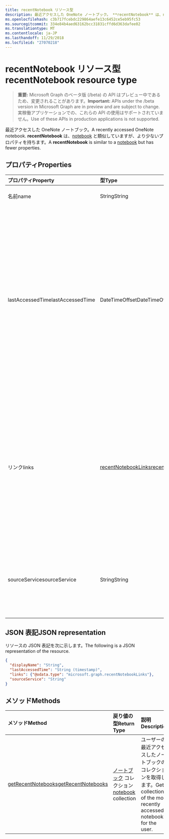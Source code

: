 ```yaml
---
title: recentNotebook リソース型
description: 最近アクセスした OneNote ノートブック。 **recentNotebook** は、notebook と類似していますが、より少ないプロパティを持ちます。
ms.openlocfilehash: c3b717fcebdc229864aefe13c6452ce5eb95fc53
ms.sourcegitcommit: 334e84b4aed63162bcc31831cffd6d363dafee02
ms.translationtype: MT
ms.contentlocale: ja-JP
ms.lasthandoff: 11/29/2018
ms.locfileid: "27070218"
---
```

# <a name="recentnotebook-resource-type"></a><span data-ttu-id="8a2ad-104">recentNotebook リソース型</span><span class="sxs-lookup"><span data-stu-id="8a2ad-104">recentNotebook resource type</span></span>

> <span data-ttu-id="8a2ad-105">**重要:** Microsoft Graph のベータ版 (/beta) の API はプレビュー中であるため、変更されることがあります。</span><span class="sxs-lookup"><span data-stu-id="8a2ad-105">**Important:** APIs under the /beta version in Microsoft Graph are in preview and are subject to change.</span></span> <span data-ttu-id="8a2ad-106">実稼働アプリケーションでの、これらの API の使用はサポートされていません。</span><span class="sxs-lookup"><span data-stu-id="8a2ad-106">Use of these APIs in production applications is not supported.</span></span>

<span data-ttu-id="8a2ad-107">最近アクセスした OneNote ノートブック。</span><span class="sxs-lookup"><span data-stu-id="8a2ad-107">A recently accessed OneNote notebook.</span></span> <span data-ttu-id="8a2ad-108">**recentNotebook** は、[notebook](notebook.md) と類似していますが、より少ないプロパティを持ちます。</span><span class="sxs-lookup"><span data-stu-id="8a2ad-108">A **recentNotebook** is similar to a [notebook](notebook.md) but has fewer properties.</span></span>

## <a name="properties"></a><span data-ttu-id="8a2ad-109">プロパティ</span><span class="sxs-lookup"><span data-stu-id="8a2ad-109">Properties</span></span>
| <span data-ttu-id="8a2ad-110">プロパティ</span><span class="sxs-lookup"><span data-stu-id="8a2ad-110">Property</span></span>     | <span data-ttu-id="8a2ad-111">型</span><span class="sxs-lookup"><span data-stu-id="8a2ad-111">Type</span></span>   |<span data-ttu-id="8a2ad-112">説明</span><span class="sxs-lookup"><span data-stu-id="8a2ad-112">Description</span></span>|
|:---------------|:--------|:----------|
|<span data-ttu-id="8a2ad-113">名前</span><span class="sxs-lookup"><span data-stu-id="8a2ad-113">name</span></span>|<span data-ttu-id="8a2ad-114">String</span><span class="sxs-lookup"><span data-stu-id="8a2ad-114">String</span></span>|<span data-ttu-id="8a2ad-115">ノートブックの名前。</span><span class="sxs-lookup"><span data-stu-id="8a2ad-115">The name of the notebook.</span></span>|
|<span data-ttu-id="8a2ad-116">lastAccessedTime</span><span class="sxs-lookup"><span data-stu-id="8a2ad-116">lastAccessedTime</span></span>|<span data-ttu-id="8a2ad-117">DateTimeOffset</span><span class="sxs-lookup"><span data-stu-id="8a2ad-117">DateTimeOffset</span></span>|<span data-ttu-id="8a2ad-p104">ノートブックが最後に変更された日時。Timestamp は、ISO 8601 形式を使用した日付と時刻の情報を表し、必ず UTC 時間です。たとえば、2014 年 1 月 1 日午前 0 時 (UTC) は、次のようになります。`'2014-01-01T00:00:00Z'`読み取り専用です。</span><span class="sxs-lookup"><span data-stu-id="8a2ad-p104">The date and time when the notebook was last modified. The timestamp represents date and time information using ISO 8601 format and is always in UTC time. For example, midnight UTC on Jan 1, 2014 would look like this: `'2014-01-01T00:00:00Z'`. Read-only.</span></span>|
|<span data-ttu-id="8a2ad-122">リンク</span><span class="sxs-lookup"><span data-stu-id="8a2ad-122">links</span></span>|[<span data-ttu-id="8a2ad-123">recentNotebookLinks</span><span class="sxs-lookup"><span data-stu-id="8a2ad-123">recentNotebookLinks</span></span>](recentnotebooklinks.md)|<span data-ttu-id="8a2ad-124">ノートブックを開くためのリンク。</span><span class="sxs-lookup"><span data-stu-id="8a2ad-124">Links for opening the notebook.</span></span> <span data-ttu-id="8a2ad-125">`oneNoteClientURL` リンクは、OneNote クライアントでノートブックを開きます (インストールされている場合)。</span><span class="sxs-lookup"><span data-stu-id="8a2ad-125">The `oneNoteClientURL` link opens the notebook in the OneNote client, if it's installed.</span></span> <span data-ttu-id="8a2ad-126">`oneNoteWebURL` リンクは、OneNote Online でノートブックを開きます。</span><span class="sxs-lookup"><span data-stu-id="8a2ad-126">The `oneNoteWebURL` link opens the notebook in OneNote Online.</span></span>|
|<span data-ttu-id="8a2ad-127">sourceService</span><span class="sxs-lookup"><span data-stu-id="8a2ad-127">sourceService</span></span>|<span data-ttu-id="8a2ad-128">String</span><span class="sxs-lookup"><span data-stu-id="8a2ad-128">String</span></span>|<span data-ttu-id="8a2ad-129">ノートブックが存在するバックエンド ストア (`OneDriveForBusiness` または `OneDrive` のいずれか)。</span><span class="sxs-lookup"><span data-stu-id="8a2ad-129">The backend store where the Notebook resides, either `OneDriveForBusiness` or `OneDrive`.</span></span>|

## <a name="json-representation"></a><span data-ttu-id="8a2ad-130">JSON 表記</span><span class="sxs-lookup"><span data-stu-id="8a2ad-130">JSON representation</span></span>

<span data-ttu-id="8a2ad-131">リソースの JSON 表記を次に示します。</span><span class="sxs-lookup"><span data-stu-id="8a2ad-131">The following is a JSON representation of the resource.</span></span>

<!-- {
  "blockType": "resource",
  "optionalProperties": [

  ],
  "@odata.type": "microsoft.graph.recentNotebook"
}-->

```json
{
  "displayName": "String",
  "lastAccessedTime": "String (timestamp)",
  "links": {"@odata.type": "microsoft.graph.recentNotebookLinks"},
  "sourceService": "String"
}

```

## <a name="methods"></a><span data-ttu-id="8a2ad-132">メソッド</span><span class="sxs-lookup"><span data-stu-id="8a2ad-132">Methods</span></span>

| <span data-ttu-id="8a2ad-133">メソッド</span><span class="sxs-lookup"><span data-stu-id="8a2ad-133">Method</span></span>           | <span data-ttu-id="8a2ad-134">戻り値の型</span><span class="sxs-lookup"><span data-stu-id="8a2ad-134">Return Type</span></span>    |<span data-ttu-id="8a2ad-135">説明</span><span class="sxs-lookup"><span data-stu-id="8a2ad-135">Description</span></span>|
|:---------------|:--------|:----------|
|[<span data-ttu-id="8a2ad-136">getRecentNotebooks</span><span class="sxs-lookup"><span data-stu-id="8a2ad-136">getRecentNotebooks</span></span>](../api/notebook-getrecentnotebooks.md) | <span data-ttu-id="8a2ad-137">[ノートブック](notebook.md) コレクション</span><span class="sxs-lookup"><span data-stu-id="8a2ad-137">[notebook](notebook.md) collection</span></span> | <span data-ttu-id="8a2ad-138">ユーザーの最近アクセスしたノートブックのコレクションを取得します。</span><span class="sxs-lookup"><span data-stu-id="8a2ad-138">Get a collection of the most recently accessed notebooks for the user.</span></span> |
